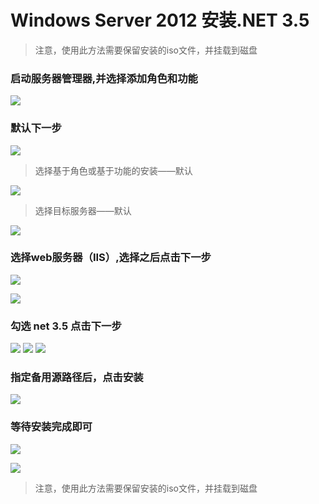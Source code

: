 # Windows Server 2012 安装.NET 3.5
> 注意，使用此方法需要保留安装的iso文件，并挂载到磁盘

### 启动服务器管理器,并选择添加角色和功能
![](images\windows12_01.png)
### 默认下一步
![](images\windows12_02.png)

> 选择基于角色或基于功能的安装——默认

![](images\windows12_03.png)

> 选择目标服务器——默认

![](images\windows12_04.png)

### 选择web服务器（IIS）,选择之后点击下一步
![](images\windows12_05.png)

![](images\windows12_06.png)

### 勾选 net 3.5 点击下一步
![](images\windows12_07.png)
![](images\windows12_08.png)
![](images\windows12_09.png)

### 指定备用源路径后，点击安装
![](images\windows12_10.png)
### 等待安装完成即可
![](images\windows12_11.png)

![](images\windows12_12.png)

> 注意，使用此方法需要保留安装的iso文件，并挂载到磁盘